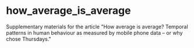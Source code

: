 # how_average_is_average
Supplementary materials for the article "How average is average? Temporal patterns in human behaviour as measured by mobile phone data – or why chose Thursdays."
